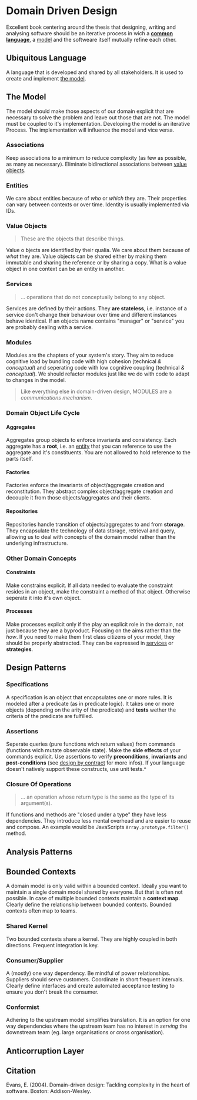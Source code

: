 # Domain Driven Design

Excellent book centering around the thesis that designing, writing and analysing software should be an iterative process in wich a **[common language](#ubiquitous-language)**, a [model](#the-model) and the softweare itself mutually refine each other.

## Ubiquitous Language

A language that is developed and shared by all stakeholders. It is used to create and implement [the model](#the-model).

## The Model

The model should make those aspects of our domain explicit that are necessary to solve the problem and leave out those that are not.
The model must be coupled to it's implementation.
Developing the model is an iterative Process. The implementation will influence the model and vice versa.

### Associations

Keep associations to a minimum to reduce complexity (as few as possible, as many as necessary).
Eliminate bidirectional associations between [value objects](#value-objects).

### Entities

We care about entities because of _who_ or _which_ they are.
Their properties can vary between contexts or over time.
Identity is usually implemented via IDs.

### Value Objects

> These are the objects that describe things.

Value o bjects are identified by their qualia.
We care about them because of _what_ they are.
Value objects can be shared either by making them immutable and sharing the reference or by sharing a copy.
What is a value object in one context can be an entity in another.

### Services

> ... operations that do not conceptually belong to any object.

Services are defined by their actions.
They **are stateless**, i.e. instance of a service don't change their behaviour over time and different instances behave identical.
If an objects name contains "manager" or "service" you are probably dealing with a service.

### Modules

Modules are the chapters of your system's story.
They aim to reduce cognitive load by bundling code with high cohesion (technical _& conceptual_) and seperating code with low cognitive coupling (technical _& conceptual_).
We should refactor modules just like we do with code to adapt to changes in the model.

> Like everything else in domain-driven design, MODULES are a _communications mechanism_.

### Domain Object Life Cycle

#### Aggregates

Aggregates group objects to enforce invariants and consistency. Each aggregate has a **root**, i.e. an [entity](#entities) that you can reference to use the aggregate and it's constituents. You are not allowed to hold reference to the parts itself.

#### Factories

Factories enforce the invariants of object/aggregate creation and reconstitution.
They abstract complex object/aggregate creation and decouple it from those objects/aggregates and their clients.

#### Repositories

Repositories handle transition of objects/aggregates to and from **storage**.
They encapsulate the technology of data storage, retrieval and query, allowing us to deal with concepts of the domain model rather than the underlying infrastructure.

### Other Domain Concepts

#### Constraints

Make constrains explicit. If all data needed to evaluate the constraint resides in an object, make the constraint a method of that object. Otherwise seperate it into it's own object.

#### Processes

Make processes explicit only if the play an explicit role in the domain, not just because they are a byproduct.
Focusing on the aims rather than the _how_.
If you need to make them first class citizens of your model, they should be properly abstracted.
They can be expressed in [services](#services) or **strategies**.

## Design Patterns

### Specifications

A specification is an object that encapsulates one or more rules.
It is modeled after a predicate (as in predicate logic).
It takes one or more objects (depending on the arity of the predicate) and **tests** wether the criteria of the predicate are fulfilled.

### Assertions

Seperate queries (pure functions wich return values) from commands (functions wich mutate observable state).
Make the **side effects** of your commands explicit.
Use assertions to verify **preconditions**, **invariants** and **post-conditions** (see [design by contract](https://en.wikipedia.org/wiki/Design_by_contract#Bibliography) for more infos).
If your language doesn't natively support these constructs, use unit tests.^

### Closure Of Operations

> ... an operation whose return type is the same as the type of its argument(s).

If functions and methods are "closed under a type" they have less dependencies.
They introduce less mental overhead and are easier to reuse and compose.
An example would be JavaScripts `Array.prototype.filter()` method.

## Analysis Patterns

## Bounded Contexts

A domain model is only valid within a bounded context.
Ideally you want to maintain a single domain model shared by everyone.
But that is often not possible.
In case of multiple bounded contexts maintain a **context map**.
Clearly define the relationship between bounded contexts.
Bounded contexts often map to teams.

### Shared Kernel

Two bounded contexts share a kernel. They are highly coupled in both directions.
Frequent integration is key.

### Consumer/Supplier

A (mostly) one way dependency.
Be mindful of power relationships. Suppliers should serve customers.
Coordinate in short frequent intervals.
Clearly define interfaces and create automated acceptance testing to ensure you don't break the consumer.

### Conformist

Adhering to the upstream model simplifies translation.
It is an option for one way dependencies where the upstream team has no interest in _serving_ the downstream team (eg. large organisations or cross organisation).

## Anticorruption Layer

## Citation

Evans, E. (2004). Domain-driven design: Tackling complexity in the heart of software. Boston: Addison-Wesley.
